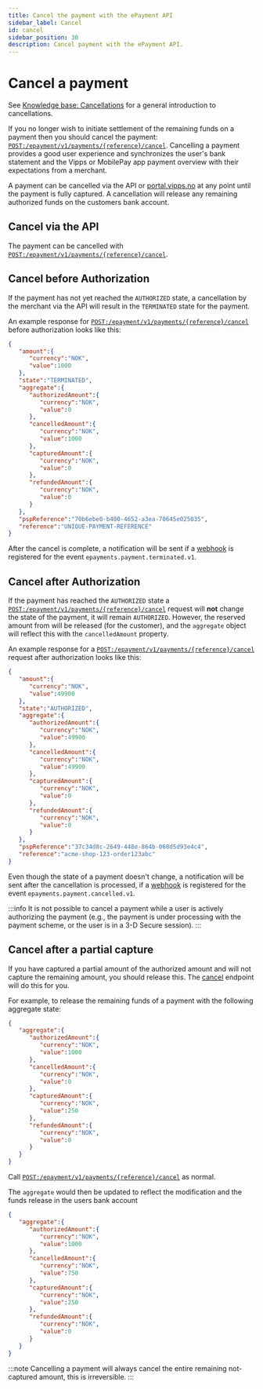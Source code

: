 ```yaml
---
title: Cancel the payment with the ePayment API
sidebar_label: Cancel
id: cancel
sidebar_position: 30
description: Cancel payment with the ePayment API.
---
```



# Cancel a payment

See
[Knowledge base: Cancellations](https://developer.vippsmobilepay.com/docs/knowledge-base/cancel)
for a general introduction to cancellations.

If you no longer wish to initiate settlement of the remaining funds on a payment
then you should cancel the payment:
[`POST:/epayment/v1/payments/{reference}/cancel`][cancel-payment-endpoint].
Cancelling a payment provides a good user experience and synchronizes
the user's bank statement and the Vipps or MobilePay app payment overview with their expectations from
a merchant.

A payment can be cancelled via the API or
[portal.vipps.no](https://portal.vipps.no)
at any point until the payment is fully captured. A cancellation will release any remaining authorized
funds on the customers bank account.

## Cancel via the API

The payment can be cancelled with
[`POST:/epayment/v1/payments/{reference}/cancel`][cancel-payment-endpoint].

## Cancel before Authorization

If the payment has not yet reached the `AUTHORIZED` state, a cancellation by the
merchant via the API will result in the `TERMINATED` state for the payment.

An example response for
[`POST:/epayment/v1/payments/{reference}/cancel`][cancel-payment-endpoint]
before authorization looks like this:

```json
{
   "amount":{
      "currency":"NOK",
      "value":1000
   },
   "state":"TERMINATED",
   "aggregate":{
      "authorizedAmount":{
         "currency":"NOK",
         "value":0
      },
      "cancelledAmount":{
         "currency":"NOK",
         "value":1000
      },
      "capturedAmount":{
         "currency":"NOK",
         "value":0
      },
      "refundedAmount":{
         "currency":"NOK",
         "value":0
      }
   },
   "pspReference":"70b6ebe0-b400-4652-a3ea-70645e025035",
   "reference":"UNIQUE-PAYMENT-REFERENCE"
}
```

After the cancel is complete, a notification will be sent if a
[webhook](../features/webhooks.md) is registered for the event
`epayments.payment.terminated.v1`.

## Cancel after Authorization

If the payment has reached the `AUTHORIZED` state a
[`POST:/epayment/v1/payments/{reference}/cancel`][cancel-payment-endpoint]
request will **not** change the state of the payment, it will remain `AUTHORIZED`.
However, the reserved amount from will be released (for the customer), and the `aggregate`
object will reflect this with the `cancelledAmount` property.

An example response for a
[`POST:/epayment/v1/payments/{reference}/cancel`][cancel-payment-endpoint]
request after authorization looks like this:

```json
{
   "amount":{
      "currency":"NOK",
      "value":49900
   },
   "state":"AUTHORIZED",
   "aggregate":{
      "authorizedAmount":{
         "currency":"NOK",
         "value":49900
      },
      "cancelledAmount":{
         "currency":"NOK",
         "value":49900
      },
      "capturedAmount":{
         "currency":"NOK",
         "value":0
      },
      "refundedAmount":{
         "currency":"NOK",
         "value":0
      }
   },
   "pspReference":"37c34d8c-2649-448e-864b-060d5d93e4c4",
   "reference":"acme-shop-123-order123abc"
}
```

Even though the state of a payment doesn't change, a notification will be sent
after the cancellation is processed, if a
[webhook](../features/webhooks.md) is registered for the event
`epayments.payment.cancelled.v1`.

:::info
It is not possible to cancel a payment while a user is actively authorizing the
payment (e.g., the payment is under processing with the payment scheme, or the
user is in a 3-D Secure session).
:::

## Cancel after a partial capture

If you have captured a partial amount of the authorized amount and will not
capture the remaining amount, you should release this.
The [cancel](https://developer.vippsmobilepay.com/api/epayment/#tag/AdjustPayments/operation/cancelPayment) endpoint will
do this for you.

For example, to release the remaining funds of a payment with the
following aggregate state:

```json
{
   "aggregate":{
      "authorizedAmount":{
         "currency":"NOK",
         "value":1000
      },
      "cancelledAmount":{
         "currency":"NOK",
         "value":0
      },
      "capturedAmount":{
         "currency":"NOK",
         "value":250
      },
      "refundedAmount":{
         "currency":"NOK",
         "value":0
      }
   }
}
```

Call
[`POST:/epayment/v1/payments/{reference}/cancel`][cancel-payment-endpoint]
as normal.

The `aggregate` would then be updated to reflect the modification and the funds
release in the users bank account

```json
{
   "aggregate":{
      "authorizedAmount":{
         "currency":"NOK",
         "value":1000
      },
      "cancelledAmount":{
         "currency":"NOK",
         "value":750
      },
      "capturedAmount":{
         "currency":"NOK",
         "value":250
      },
      "refundedAmount":{
         "currency":"NOK",
         "value":0
      }
   }
}
```

:::note
Cancelling a payment will always cancel the entire remaining not-captured amount,
this is irreversible.
:::

[cancel-payment-endpoint]: https://developer.vippsmobilepay.com/api/epayment#tag/AdjustPayments/operation/cancelPayment
